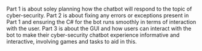 Part 1 is about soley planning how the chatbot will respond to the topic of cyber-security.
Part 2 is about fixing any errors or exceptions present in Part 1 and ensuring the C# for the bot runs smoothly in terms of interaction with the user.
Part 3 is about the GUI and how users can interact with the bot to make their cyber-security chatbot experience informative and interactive, involving games and tasks to aid in this. 
